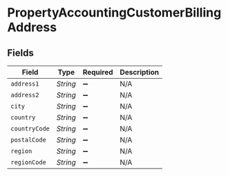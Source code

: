 # PropertyAccountingCustomerBillingAddress


## Fields

| Field              | Type               | Required           | Description        |
| ------------------ | ------------------ | ------------------ | ------------------ |
| `address1`         | *String*           | :heavy_minus_sign: | N/A                |
| `address2`         | *String*           | :heavy_minus_sign: | N/A                |
| `city`             | *String*           | :heavy_minus_sign: | N/A                |
| `country`          | *String*           | :heavy_minus_sign: | N/A                |
| `countryCode`      | *String*           | :heavy_minus_sign: | N/A                |
| `postalCode`       | *String*           | :heavy_minus_sign: | N/A                |
| `region`           | *String*           | :heavy_minus_sign: | N/A                |
| `regionCode`       | *String*           | :heavy_minus_sign: | N/A                |